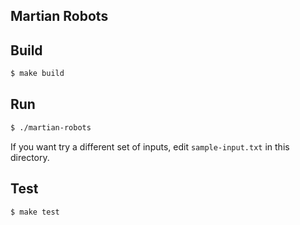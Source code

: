 Martian Robots
---

## Build

```bash
$ make build
```

## Run

```bash
$ ./martian-robots
```

If you want try a different set of inputs, edit `sample-input.txt` in this
directory.

## Test

```bash
$ make test
```

